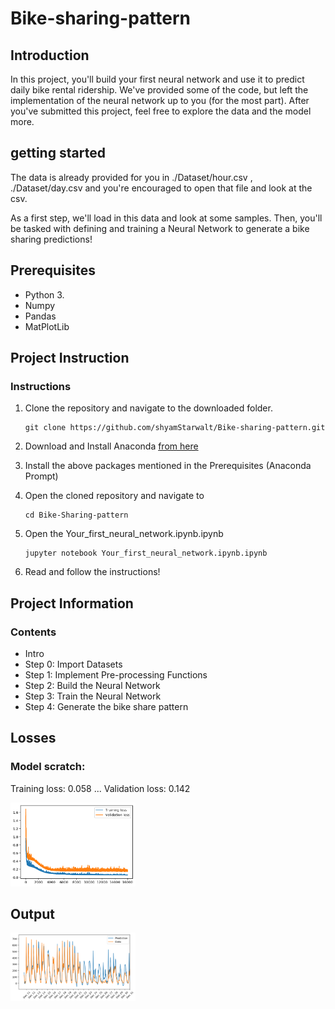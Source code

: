 # Bike-sharing-pattern

## Introduction

In this project, you'll build your first neural network and use it to predict daily bike rental ridership. We've provided some of the code, but left the implementation of the neural network up to you (for the most part). After you've submitted this project, feel free to explore the data and the model more.

## getting started
The data is already provided for you in ./Dataset/hour.csv , ./Dataset/day.csv and you're encouraged to open that file and look at the csv.

As a first step, we'll load in this data and look at some samples.
Then, you'll be tasked with defining and training a Neural Network to generate a bike sharing predictions!

## Prerequisites

* Python 3.
* Numpy 
* Pandas
* MatPlotLib

## Project Instruction

### Instructions
1. Clone the repository and navigate to the downloaded folder.
	```	
	git clone https://github.com/shyamStarwalt/Bike-sharing-pattern.git
	```
2. Download and Install Anaconda [from here](https://www.anaconda.com/)

3. Install the above packages mentioned in the Prerequisites (Anaconda Prompt)

4. Open the cloned repository and navigate to
	```
	cd Bike-Sharing-pattern
	```
5. Open the Your_first_neural_network.ipynb.ipynb
	```
	jupyter notebook Your_first_neural_network.ipynb.ipynb	
	```
6. Read and follow the instructions!  

## Project Information

### Contents

- Intro
- Step 0: Import Datasets
- Step 1: Implement Pre-processing Functions
- Step 2: Build the Neural Network
- Step 3: Train the Neural Network
- Step 4: Generate the bike share pattern

## Losses

### Model scratch:
Training loss: 0.058 ... Validation loss: 0.142

<img src='loss.png' width= 200 px>

## Output
<img src ='bike.png' width = 200 px>
